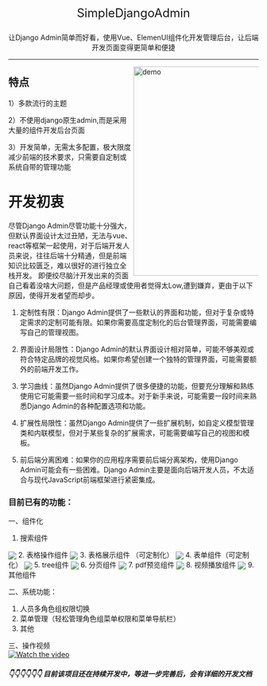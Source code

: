 <p align="center" style="font-size: 24px">
SimpleDjangoAdmin
</p>
<p align="center">让Django Admin简单而好看，使用Vue、ElemenUI组件化开发管理后台，让后端开发页面变得更简单和便捷 </p>

---
<img alt="demo" src="https://i.postimg.cc/BZmN7M6C/simple-django-admin-demo.png" width="420" align="right" style="max-width: 50%">


 特点
-----
1）多款流行的主题

2）不使用django原生admin,而是采用大量的组件开发后台页面

3）开发简单，无需太多配置，极大限度减少前端的技术要求，只需要自定制或系统自带的管理功能


# 开发初衷
尽管Django Admin尽管功能十分强大，但默认界面设计太过丑陋，无法与vue、react等框架一起使用，对于后端开发人员来说，往往后端十分精通，但是前端知识比较匮乏，难以很好的进行独立全栈开发。
即便绞尽脑汁开发出来的页面自己看着没啥大问题，但是产品经理或使用者觉得太Low,遭到嫌弃，更由于以下原因，使得开发者望而却步。

1. 定制性有限：Django Admin提供了一些默认的界面和功能，但对于复杂或特定需求的定制可能有限。如果你需要高度定制化的后台管理界面，可能需要编写自己的管理视图。

2. 界面设计局限性：Django Admin的默认界面设计相对简单，可能不够美观或符合特定品牌的视觉风格。如果你希望创建一个独特的管理界面，可能需要额外的前端开发工作。

3. 学习曲线：虽然Django Admin提供了很多便捷的功能，但要充分理解和熟练使用它可能需要一些时间和学习成本。对于新手来说，可能需要一段时间来熟悉Django Admin的各种配置选项和功能。

4. 扩展性局限性：虽然Django Admin提供了一些扩展机制，如自定义模型管理类和内联模型，但对于某些复杂的扩展需求，可能需要编写自己的视图和模板。

5. 前后端分离困难：如果你的应用程序需要前后端分离架构，使用Django Admin可能会有一些困难。Django Admin主要是面向后端开发人员，不太适合与现代JavaScript前端框架进行紧密集成。


### 目前已有的功能：
一、组件化
1. 搜索组件  
<img align="center" src="https://i.postimg.cc/fWgWWQyS/0-DC8-D316-8-E89-432e-AA2-B-3-B31062526-CE.png" style="max-width: 50%">
2. 表格操作组件  
<img align="center" src="https://i.postimg.cc/3ryjx71P/7432-FE04-A71-D-40f4-959-D-E4-AE16-D9-DFE4.png" style="max-width: 50%">
3. 表格展示组件 （可定制化）  
<img align="center" src="https://i.postimg.cc/qq78sHHC/7432-FE04-A71-D-40f4-959-D-E4-AE16-D9-DFE4.png" style="max-width: 50%">
4. 表单组件（可定制化）  
<img align="center" src="https://i.postimg.cc/5tRHhYhj/7432-FE04-A71-D-40f4-959-D-E4-AE16-D9-DFE4.png" style="max-width: 50%">
5. tree组件  
<img align="center" src="https://i.postimg.cc/bwvwqYHn/7432-FE04-A71-D-40f4-959-D-E4-AE16-D9-DFE4.png" style="max-width: 50%">
6. 分页组件  
<img align="center" src="https://i.postimg.cc/y8w427fs/7432-FE04-A71-D-40f4-959-D-E4-AE16-D9-DFE4.png" style="max-width: 50%">
7. pdf预览组件   
<img align="center" src="https://i.postimg.cc/8Ppj8F0p/7432-FE04-A71-D-40f4-959-D-E4-AE16-D9-DFE4.png" style="max-width: 50%">
8. 视频播放组件   
<img align="center" src="https://i.postimg.cc/nrysfTjC/7432-FE04-A71-D-40f4-959-D-E4-AE16-D9-DFE4.png" style="max-width: 50%">
9. 其他组件  

二、系统功能：  
1. 人员多角色组权限切换
2. 菜单管理（轻松管理角色组菜单权限和菜单导航栏）
3. 其他

三、操作视频  
[![Watch the video](https://i.postimg.cc/R0P76Rgd/2-C35-FF1-D-5-A1-B-4afa-8336-77105609-D80-B.png)](https://www.ixigua.com/7314577717603926538)


 
 ##### 👇👇👇👇👇👇 目前该项目还在持续开发中，等进一步完善后，会有详细的开发文档



